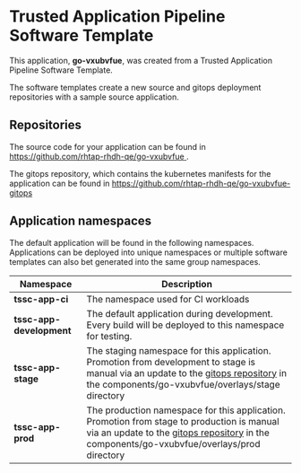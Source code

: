 # Trusted Application Pipeline Software Template

This application, **go-vxubvfue**, was created from a Trusted Application Pipeline Software Template.

The software templates create a new source and gitops deployment repositories with a sample source application. 

## Repositories

The source code for your application can be found in [https://github.com/rhtap-rhdh-qe/go-vxubvfue ](https://github.com/rhtap-rhdh-qe/go-vxubvfue ).
 
The gitops repository, which contains the kubernetes manifests for the application can be found in 
[https://github.com/rhtap-rhdh-qe/go-vxubvfue-gitops ](https://github.com/rhtap-rhdh-qe/go-vxubvfue-gitops ) 

## Application namespaces 

The default application will be found in the following namespaces. Applications can be deployed into unique namespaces or multiple software templates can also bet generated into the same group namespaces.  

|  Namespace   |  Description   |  
| -------- | -------- |
| **tssc-app-ci** | The namespace used for CI workloads |
| **tssc-app-development** | The default application during development. Every build will be deployed to this namespace for testing. |
| **tssc-app-stage** | The staging namespace for this application. Promotion from development to stage is manual via an update to the [gitops repository](https://github.com/rhtap-rhdh-qe/go-vxubvfue-gitops ) in the components/go-vxubvfue/overlays/stage directory |
| **tssc-app-prod** | The production namespace for this application. Promotion from stage to production is manual via an update to the [gitops repository](https://github.com/rhtap-rhdh-qe/go-vxubvfue-gitops ) in the components/go-vxubvfue/overlays/prod directory |